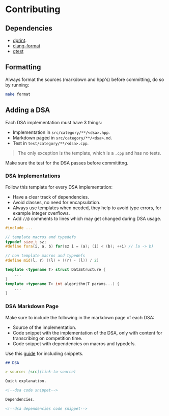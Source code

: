 # Contributing

## Dependencies

- [dprint](https://github.com/dprint/dprint).
- [clang-format](https://clang.llvm.org/docs/ClangFormat.html)
- [gtest](https://github.com/google/googletest)

## Formatting

Always format the sources (markdown and hpp's) before committing, do so by
running:

```bash
make format
```

## Adding a DSA

Each DSA implementation must have 3 things:

- Implementation in `src/category/**/<dsa>.hpp`.
- Markdown paged in `src/category/**/<dsa>.md`.
- Test in `test/category/**/<dsa>.cpp`.

> The only exception is the template, which is a `.cpp` and has no tests.

Make sure the test for the DSA passes before commitittng.

### DSA Implementations

Follow this template for every DSA implementation:

- Have a clear track of dependencies.
- Avoid classes, no need for encapsulation.
- Always use templates when needed, they help to avoid type errors, for example
  integer overflows.
- Add `//@` comments to lines which may get changed during DSA usage.

```cpp
#include ...

// template macros and typedefs
typedef size_t sz;
#define fora(i, a, b) for(sz i = (a); (i) < (b); ++i) // [a -> b)

// non template macros and typedefs
#define mid(l, r) ((l) + ((r) - (l)) / 2)

template <typename T> struct DataStructure {
    ...
}
template <typename T> int algorithm(T params...) {
    ...
}
```

### DSA Markdown Page

Make sure to include the following in the markdown page of each DSA:

- Source of the implementation.
- Code snippet with the implementation of the DSA, only with content for
  transcribing on competition time.
- Code snippet with dependencies on macros and typedefs.

Use this
[guide](https://rust-lang.github.io/mdBook/format/mdbook.html#including-files)
for including snippets.

```md
## DSA

> source: [src](link-to-source)

Quick explanation.

<!--dsa code snippet-->

Dependencies.

<!--dsa dependencies code snippet-->
```
